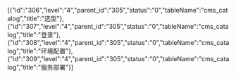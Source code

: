 [{"id":"306","level":"4","parent_id":"305","status":"0","tableName":"cms_catalog","title":"选型"},{"id":"307","level":"4","parent_id":"305","status":"0","tableName":"cms_catalog","title":"登录"},{"id":"308","level":"4","parent_id":"305","status":"0","tableName":"cms_catalog","title":"环境配置"},{"id":"309","level":"4","parent_id":"305","status":"0","tableName":"cms_catalog","title":"服务部署"}]